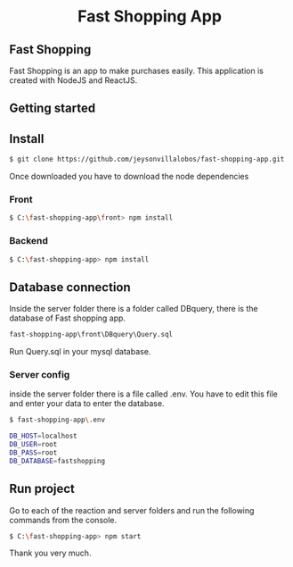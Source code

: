 <h1 align="center">Fast Shopping App</h1>

## Fast Shopping
Fast Shopping is an app to make purchases easily. This application is created with NodeJS and ReactJS.

## Getting started

## Install
```sh
$ git clone https://github.com/jeysonvillalobos/fast-shopping-app.git
```

Once downloaded you have to download the node dependencies
### Front 
```sh
$ C:\fast-shopping-app\front> npm install
```
### Backend 
```sh
$ C:\fast-shopping-app> npm install
```

## Database connection

Inside the server folder there is a folder called DBquery, there is the database of Fast shopping app.
```sh
fast-shopping-app\front\DBquery\Query.sql
```
Run Query.sql in your mysql database.

### Server config
inside the server folder there is a file called .env. You have to edit this file and enter your data to enter the database.
```sh
$ fast-shopping-app\.env
```

```sh
DB_HOST=localhost
DB_USER=root
DB_PASS=root
DB_DATABASE=fastshopping
```

## Run project
Go to each of the reaction and server folders and run the following commands from the console.
```sh
$ C:\fast-shopping-app> npm start
```

Thank you very much.

